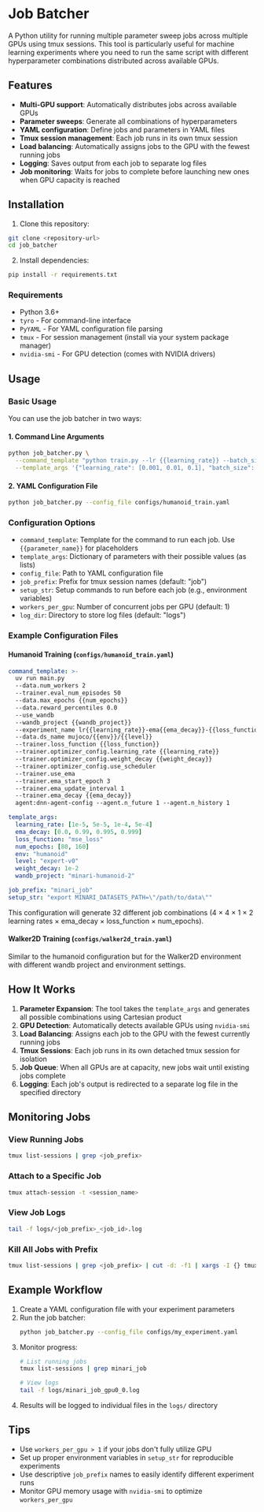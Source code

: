 # Job Batcher

A Python utility for running multiple parameter sweep jobs across multiple GPUs using tmux sessions. This tool is particularly useful for machine learning experiments where you need to run the same script with different hyperparameter combinations distributed across available GPUs.

## Features

- **Multi-GPU support**: Automatically distributes jobs across available GPUs
- **Parameter sweeps**: Generate all combinations of hyperparameters
- **YAML configuration**: Define jobs and parameters in YAML files
- **Tmux session management**: Each job runs in its own tmux session
- **Load balancing**: Automatically assigns jobs to the GPU with the fewest running jobs
- **Logging**: Saves output from each job to separate log files
- **Job monitoring**: Waits for jobs to complete before launching new ones when GPU capacity is reached

## Installation

1. Clone this repository:
```bash
git clone <repository-url>
cd job_batcher
```

2. Install dependencies:
```bash
pip install -r requirements.txt
```

### Requirements

- Python 3.6+
- `tyro` - For command-line interface
- `PyYAML` - For YAML configuration file parsing
- `tmux` - For session management (install via your system package manager)
- `nvidia-smi` - For GPU detection (comes with NVIDIA drivers)

## Usage

### Basic Usage

You can use the job batcher in two ways:

#### 1. Command Line Arguments

```bash
python job_batcher.py \
  --command_template "python train.py --lr {{learning_rate}} --batch_size {{batch_size}}" \
  --template_args '{"learning_rate": [0.001, 0.01, 0.1], "batch_size": [32, 64, 128]}'
```

#### 2. YAML Configuration File

```bash
python job_batcher.py --config_file configs/humanoid_train.yaml
```

### Configuration Options

- `command_template`: Template for the command to run each job. Use `{{parameter_name}}` for placeholders
- `template_args`: Dictionary of parameters with their possible values (as lists)
- `config_file`: Path to YAML configuration file
- `job_prefix`: Prefix for tmux session names (default: "job")
- `setup_str`: Setup commands to run before each job (e.g., environment variables)
- `workers_per_gpu`: Number of concurrent jobs per GPU (default: 1)
- `log_dir`: Directory to store log files (default: "logs")

### Example Configuration Files

#### Humanoid Training (`configs/humanoid_train.yaml`)

```yaml
command_template: >-
  uv run main.py 
  --data.num_workers 2 
  --trainer.eval_num_episodes 50 
  --data.max_epochs {{num_epochs}} 
  --data.reward_percentiles 0.0 
  --use_wandb 
  --wandb_project {{wandb_project}} 
  --experiment_name lr{{learning_rate}}-ema{{ema_decay}}-{{loss_function}}-wd{{weight_decay}}-e{{num_epochs}} 
  --data.ds_name mujoco/{{env}}/{{level}} 
  --trainer.loss_function {{loss_function}} 
  --trainer.optimizer_config.learning_rate {{learning_rate}} 
  --trainer.optimizer_config.weight_decay {{weight_decay}}
  --trainer.optimizer_config.use_scheduler 
  --trainer.use_ema 
  --trainer.ema_start_epoch 3 
  --trainer.ema_update_interval 1 
  --trainer.ema_decay {{ema_decay}} 
  agent:dnn-agent-config --agent.n_future 1 --agent.n_history 1

template_args:
  learning_rate: [1e-5, 5e-5, 1e-4, 5e-4]
  ema_decay: [0.0, 0.99, 0.995, 0.999]
  loss_function: "mse_loss"
  num_epochs: [80, 160]
  env: "humanoid"
  level: "expert-v0"
  weight_decay: 1e-2
  wandb_project: "minari-humanoid-2"

job_prefix: "minari_job"
setup_str: "export MINARI_DATASETS_PATH=\"/path/to/data\""
```

This configuration will generate 32 different job combinations (4 × 4 × 1 × 2 learning rates × ema_decay × loss_function × num_epochs).

#### Walker2D Training (`configs/walker2d_train.yaml`)

Similar to the humanoid configuration but for the Walker2D environment with different wandb project and environment settings.

## How It Works

1. **Parameter Expansion**: The tool takes the `template_args` and generates all possible combinations using Cartesian product
2. **GPU Detection**: Automatically detects available GPUs using `nvidia-smi`
3. **Load Balancing**: Assigns each job to the GPU with the fewest currently running jobs
4. **Tmux Sessions**: Each job runs in its own detached tmux session for isolation
5. **Job Queue**: When all GPUs are at capacity, new jobs wait until existing jobs complete
6. **Logging**: Each job's output is redirected to a separate log file in the specified directory

## Monitoring Jobs

### View Running Jobs
```bash
tmux list-sessions | grep <job_prefix>
```

### Attach to a Specific Job
```bash
tmux attach-session -t <session_name>
```

### View Job Logs
```bash
tail -f logs/<job_prefix>_<job_id>.log
```

### Kill All Jobs with Prefix
```bash
tmux list-sessions | grep <job_prefix> | cut -d: -f1 | xargs -I {} tmux kill-session -t {}
```

## Example Workflow

1. Create a YAML configuration file with your experiment parameters
2. Run the job batcher:
   ```bash
   python job_batcher.py --config_file configs/my_experiment.yaml
   ```
3. Monitor progress:
   ```bash
   # List running jobs
   tmux list-sessions | grep minari_job
   
   # View logs
   tail -f logs/minari_job_gpu0_0.log
   ```
4. Results will be logged to individual files in the `logs/` directory

## Tips

- Use `workers_per_gpu > 1` if your jobs don't fully utilize GPU
- Set up proper environment variables in `setup_str` for reproducible experiments
- Use descriptive `job_prefix` names to easily identify different experiment runs
- Monitor GPU memory usage with `nvidia-smi` to optimize `workers_per_gpu`
